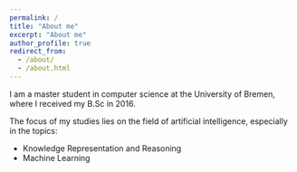 ```yaml
---
permalink: /
title: "About me"
excerpt: "About me"
author_profile: true
redirect_from: 
  - /about/
  - /about.html
---
```


I am a master student in computer science at the University of Bremen, where I received my B.Sc in 2016.

The focus of my studies lies on the field of artificial intelligence, especially in the topics:

- Knowledge Representation and Reasoning
- Machine Learning
